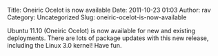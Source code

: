 Title: Oneiric Ocelot is now available
Date: 2011-10-23 01:03
Author: rav
Category: Uncategorized
Slug: oneiric-ocelot-is-now-available

Ubuntu 11.10 (Oneiric Ocelot) is now available for new and existing
deployments. There are lots of package updates with this new release,
including the Linux 3.0 kernel! Have fun.
